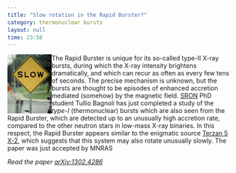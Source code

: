 ```yaml
---
title: "Slow rotation in the Rapid Burster?"
category: thermonuclear bursts
layout: null
time: 23:58
---
```

<!-- header generated from blosxom format post; make_header.pl 23.1.2022 -->
<p>
<img src="images/20071205_slow_sign2_3.jpg" width="100" align="left">
The Rapid Burster is unique for its so-called type-II X-ray bursts, during
which the X-ray intensity brightens dramatically, and which can recur as often
as every few tens of seconds. The precise mechanism is unknown, but the bursts
are thought to be episodes of enhanced accretion mediated (somehow) by the
magnetic field. 
<a href="http://www.sron.nl">SRON</a> PhD student Tullio Bagnoli has just
completed a study of the <em>type-I</em> (thermonuclear) bursts which are also
seen from the Rapid Burster, which are detected up to an unusually high
accretion rate, compared to the other neutron stars in low-mass X-ray binaries.
In this respect, the Rapid Burster appears similar to the enigmatic source
<a href="http://simbad.u-strasbg.fr/simbad/sim-id?Ident=CXOGlb+J174804.8-244648&NbIdent=1&Radius=2&Radius.unit=arcmin&submit=submit+id">Terzan 5 X-2</a>,
which suggests that this system may also rotate
unusually slowly. The paper was just accepted by MNRAS
<p>
<em>Read the paper <a href="http://arxiv.org/abs/1302.4286">arXiv:1302.4286</a></em>
